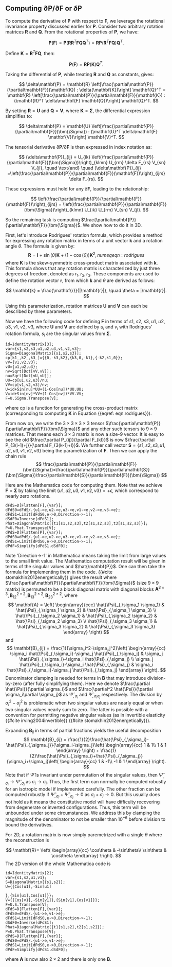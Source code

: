 ## Computing $\partial\mathbf{P} /\partial\mathbf{F}$ or $\delta\mathbf{P}$

To compute the derivative of $\mathbf{P}$ with respect to $\mathbf{F}$, we leverage the rotational invariance property discussed earlier for $\mathbf{P}$. Consider two arbitrary rotation matrices $\mathbf{R}$ and $\mathbf{Q}$. From the rotational properties of $\mathbf{P}$, we have:

$$
\mathbf{P}(\mathbf{F}) = \mathbf{P}(\mathbf{R}\mathbf{R}^T \mathbf{F} \mathbf{Q} \mathbf{Q}^T) = \mathbf{R} \mathbf{P}(\mathbf{R}^T \mathbf{F} \mathbf{Q}) \mathbf{Q}^T.
$$

Define $\mathbf{K} = \mathbf{R}^T \mathbf{F} \mathbf{Q}$, then:

$$
\mathbf{P}(\mathbf{F}) = \mathbf{R} \mathbf{P}(\mathbf{K}) \mathbf{Q}^T.
$$

Taking the differential of $\mathbf{P}$, while treating $\mathbf{R}$ and $\mathbf{Q}$ as constants, gives:

$$
\delta\mathbf{P} = \mathbf{R} \left[\frac{\partial\mathbf{P}}{\partial\mathbf{F}}(\mathbf{K}) : \delta(\mathbf{K})\right] \mathbf{Q}^T = \mathbf{R} \left[\frac{\partial\mathbf{P}}{\partial\mathbf{F}}(\mathbf{K}) : (\mathbf{R}^T \delta\mathbf{F} \mathbf{Q})\right] \mathbf{Q}^T.
$$

By setting $\mathbf{R} = \mathbf{U}$ and $\mathbf{Q} = \mathbf{V}$, where $\mathbf{K} = \bm{\Sigma}$, the differential expression simplifies to:

$$
\delta\mathbf{P} = \mathbf{U} \left[\frac{\partial\mathbf{P}}{\partial\mathbf{F}}(\bm{\Sigma}) : (\mathbf{U}^T \delta\mathbf{F} \mathbf{V})\right] \mathbf{V}^T.
$$

The tensorial derivative $\partial\mathbf{P}/\partial\mathbf{F}$ is then expressed in index notation as:

$$
(\delta\mathbf{P})_{ij} = U_{ik} \left(\frac{\partial\mathbf{P}}{\partial\mathbf{F}}(\bm{\Sigma})\right)_{klmn} U_{rm} \delta F_{rs} V_{sn} V_{jl}, \quad \text{and} \quad
(\delta\mathbf{P})_{ij} =\left(\frac{\partial\mathbf{P}}{\partial\mathbf{F}}(\mathbf{F})\right)_{ijrs} \delta F_{rs}.
$$

These expressions must hold for any $\delta\mathbf{F}$, leading to the relationship:

$$
\left(\frac{\partial\mathbf{P}}{\partial\mathbf{F}}(\mathbf{F})\right)_{ijrs} = \left(\frac{\partial\mathbf{P}}{\partial\mathbf{F}}(\bm{\Sigma})\right)_{klmn} U_{ik} U_{rm} V_{sn} V_{jl}.
$$

So the remaining task is computing $\frac{\partial\mathbf{P}}{\partial\mathbf{F}}(\bm{\Sigma})$. We show how to do it in 3D.

First, let's introduce Rodrigues' rotation formula, which provides a method for expressing any rotation matrix in terms of a unit vector $\mathbf{k}$ and a rotation angle $\theta$. The formula is given by:
$$
\mathbf{R}=\mathbf{I}+\sin(\theta)\mathbf{K}+(1-\cos(\theta))\mathbf{K}^2, {{numeq}}{eqn:rodrigues}
$$
where $\mathbf{K}$ is the skew-symmetric cross-product matrix associated with $\mathbf{k}$. This formula shows that any rotation matrix is characterized by just three degrees of freedom, denoted as $r_1, r_2, r_3$. These components are used to define the rotation vector $\mathbf{r}$, from which $\mathbf{k}$ and $\theta$ are derived as follows:

$$
\mathbf{k} = \frac{\mathbf{r}}{|\mathbf{r}|}, \quad \theta = |\mathbf{r}|.
$$

Using this parameterization, rotation matrices $\mathbf{U}$ and $\mathbf{V}$ can each be described by three parameters.

Now we have the following code for defining $\mathbf{F}$ in terms of
$s1$, $s2$, $s3$, $u1$, $u2$, $u3$, $v1$, $v2$, $v3$, where $\mathbf{U}$ and $\mathbf{V}$ are defined by $u_i$ and $v_i$ with
Rodrigues' rotation formula, $s_i$ are the singular values from $\bm{\Sigma}$.

```
id=IdentityMatrix[3];
var={s1,s2,s3,u1,u2,u3,v1,v2,v3};
Sigma=DiagonalMatrix[{s1,s2,s3}];
cp[k1_,k2_,k3_]={{0,-k3,k2},{k3,0,-k1},{-k2,k1,0}};
vV={v1,v2,v3};
vU={u1,u2,u3};
nv=Sqrt[Dot[vV,vV]];
nu=Sqrt[Dot[vU,vU]];
UU=cp[u1,u2,u3]/nu;
VV=cp[v1,v2,v3]/nv;
U=id+Sin[nu]*UU+(1-Cos[nu])*UU.UU;
V=id+Sin[nv]*VV+(1-Cos[nv])*VV.VV;
F=U.Sigma.Transpose[V];
```
where cp is a function for generating the cross-product matrix (corresponding to computing
$\mathbf{K}$ in Equation {{eqref: eqn:rodrigues}}).

From now on, we write the $3\times 3\times 3\times 3$ tensor
$\frac{\partial\mathbf{P}}{\partial\mathbf{F}}(\bm{\Sigma})$ and any other such tensors to $9 \times 9$ matrices.
That means each $3 \times 3$ matrix is now a size-$9$ vector. It is easy to see the old
$\frac{\partial P_{ij}}{\partial F_{kl}}$ is now
$\frac{\partial P_{3(i-1)+j}}{\partial F_{3(k-1)+l}}$. We further call vector $\mathbf{S}=\{s1,s2,s3,u1,u2,u3,v1,v2,v3\}$ being the parametrization of
$\mathbf{F}$. Then we can apply the chain rule
$$
\frac{\partial\mathbf{P}}{\partial\mathbf{F}}(\bm{\Sigma})=\frac{\partial\mathbf{P}}{\partial\mathbf{S}}(\bm{\Sigma})\frac{\partial\mathbf{S}}{\partial\mathbf{F}}(\bm{\Sigma})
$$

Here are the Mathematica code for computing them. Note that we achieve $\mathbf{F}=\bm{\Sigma}$ by taking the limit $\{u1,u2,u3,v1,v2,v3\}=+\epsilon$, which
correspond to nearly zero rotations.
```language=Mathematica
dFdS=D[Flatten[F],{var}];
dFdS0=dFdS/.{u1->e,u2->e,u3->e,v1->e,v2->e,v3->e};
dFdS1=Limit[dFdS0,e->0,Direction->-1];
dSdF0=Inverse[dFdS1];
Phat=DiagonalMatrix[{t1[s1,s2,s3],t2[s1,s2,s3],t3[s1,s2,s3]}];
P=U.Phat.Transpose[V];
dPdS=D[Flatten[P],{var}];
dPdS0=dPdS/.{u1->e,u2->e,u3->e,v1->e,v2->e,v3->e};
dPdS1=Limit[dPdS0,e->0,Direction->-1];
dPdF=Simplify[dPdS1.dSdF0];
```
Note 'Direction->-1' in Mathematica means taking the limit from large values to the small
limit value. The Mathematica computation result will be given in terms of the singular
values and $\hat{\mathbf{P}}$. One can then take the formula for implementing them in the code.
{{#cite stomakhin2012energetically}} gives the result where $\frac{\partial\mathbf{P}}{\partial\mathbf{F}}(\bm{\Sigma})$ (size $9
\times 9$ matrix) is permuted to be a block diagonal matrix with diagonal blocks $\mathbf{A}^{3\times 3},\mathbf{B}_{12}^{2\times 2},\mathbf{B}_{13}^{2\times 2},\mathbf{B}_{23}^{2\times 2}$, where
$$
\mathbf{A} = \left(
\begin{array}{ccc}
\hat{\Psi}_{,\sigma_1 \sigma_1} & \hat{\Psi}_{,\sigma_1 \sigma_2} & \hat{\Psi}_{,\sigma_1 \sigma_3} \\
\hat{\Psi}_{,\sigma_2 \sigma_1} & \hat{\Psi}_{,\sigma_2 \sigma_2} & \hat{\Psi}_{,\sigma_2 \sigma_3} \\
\hat{\Psi}_{,\sigma_3 \sigma_1} & \hat{\Psi}_{,\sigma_3 \sigma_2} & \hat{\Psi}_{,\sigma_3 \sigma_3}
\end{array}
\right)
$$
and
$$
\mathbf{B}_{ij} = \frac{1}{\sigma_i^2-\sigma_j^2}\left(
\begin{array}{cc}
\sigma_i \hat{\Psi}_{,\sigma_i}-\sigma_j \hat{\Psi}_{,\sigma_j} & \sigma_j \hat{\Psi}_{,\sigma_i}-\sigma_i \hat{\Psi}_{,\sigma_j} \\
\sigma_j \hat{\Psi}_{,\sigma_i}-\sigma_i \hat{\Psi}_{,\sigma_j} & \sigma_i \hat{\Psi}_{,\sigma_i}-\sigma_j \hat{\Psi}_{,\sigma_j} 
\end{array}
\right).
$$
Denominator clamping is needed for terms in $\mathbf{B}$ that may introduce division-by-zero (after fully simplifying them).
Here we denote $\frac{\partial \hat{\Psi}}{\partial \sigma_i}$ and $\frac{\partial^2 \hat{\Psi}}{\partial \sigma_i\partial \sigma_j}$ as $\hat{\Psi}_{,\sigma_i}$ and $\hat{\Psi}_{,\sigma_i\sigma_j}$ respectively.
The division by $\sigma_i^2-\sigma_j^2$ is problematic when two singular values are nearly equal or when two singular
values nearly sum to zero. The latter is possible with a convention for permitting negative singular values (as in invertible elasticity {{#cite irving2004invertible}} {{#cite stomakhin2012energetically}}).

Expanding $\mathbf{B}_{ij}$ in terms of partial fractions yields the useful decomposition
$$
\mathbf{B}_{ij} = \frac{1}{2}\frac{\hat{\Psi}_{,\sigma_i}-\hat{\Psi}_{,\sigma_j}}{\sigma_i-\sigma_j}\left(
\begin{array}{cc}
1 & 1\\
1 & 1
\end{array}
\right) + \frac{1}{2}\frac{\hat{\Psi}_{,\sigma_i}+\hat{\Psi}_{,\sigma_j}}{\sigma_i+\sigma_j}\left(
\begin{array}{cc}
1 & -1\\
-1 & 1
\end{array}
\right).
$$
Note that if $\hat{\Psi}$ is invariant under permutation of the singular values, then $\hat{\Psi}_{,\sigma_i} \rightarrow \hat{\Psi}_{,\sigma_j}$ as 
$\sigma_i \rightarrow \sigma_j$. Thus,
the first term can normally be computed robustly for an isotropic model if implemented carefully. The other
fraction can be computed robustly if $\hat{\Psi}_{,\sigma_i} + \hat{\Psi}_{,\sigma_j} \rightarrow 0$ as 
$\sigma_i +\sigma_j \rightarrow 0$.
But this usually does not hold as it means the constitutive model will have difficulty recovering from degenerate or
inverted configurations. Thus, this term will be unbounded under some circumstances.
We address this by clamping the magnitude of the denominator to not be smaller than $10^{-6}$ before division to bound the derivatives.

For 2D, a rotation matrix is now simply
paremetrized with a single $\theta$ where the reconstruction is

$$
\mathbf{R}=
\left(
\begin{array}{cc}
\cos\theta & -\sin\theta\\
\sin\theta & \cos\theta
\end{array}
\right).
$$
The 2D version of the whole Mathematica code is
```language=Mathematica
id=IdentityMatrix[2];
var={s1,s2,u1,v1};
S=DiagonalMatrix[{s1,s2}];
U={{Cos[u1],-Sin[u1]

},{Sin[u1],Cos[u1]}};
V={{Cos[v1],-Sin[v1]},{Sin[v1],Cos[v1]}};
F=U.S.Transpose[V];
dFdS=D[Flatten[F],{var}];
dFdS0=dFdS/.{u1->e,v1->e};
dFdS1=Limit[dFdS0,e->0,Direction->-1};
dSdF0=Inverse[dFdS1];
Phat=DiagonalMatrix[{t1[s1,s2],t2[s1,s2]}];
P=U.Phat.Transpose[V];
dPdS=D[Flatten[P],{var}];
dPdS0=dPdS/.{u1->e,v1->e};
dPdS1=Limit[dPdS0,e->0,Direction->-1];
dPdF=Simplify[dPdS1.dSdF0];
```
where $\mathbf{A}$ is now also $2\times 2$ and there is only one $\mathbf{B}$.
